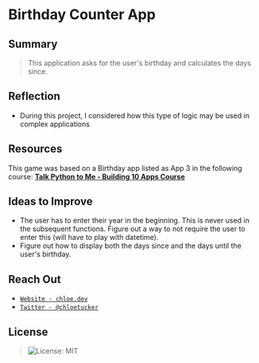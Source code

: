 # Birthday Counter App
## Summary
> This application asks for the user's birthday and calculates the days since.

## Reflection
- During this project, I considered how this type of logic may be used in complex applications

## Resources
This game was based on a Birthday app listed as App 3 in the following course: <a href="https://github.com/mikeckennedy/python-jumpstart-course-demos" target="_blank">**Talk Python to Me - Building 10 Apps Course**</a>

## Ideas to Improve
- The user has to enter their year in the beginning. This is never used in the subsequent functions. Figure out a way to not require the user to enter this (will have to play with datetime).
- Figure out how to display both the days since and the days until the user's birthday.

## Reach Out
- <a href="https://chloe.dev/" target="_blank">`Website - chloe.dev`</a>
- <a href="https://twitter.com/_chloetucker" target="_blank">`Twitter - @chloetucker`</a>

## License
> ![License: MIT](https://img.shields.io/badge/License-MIT-blue.svg)
